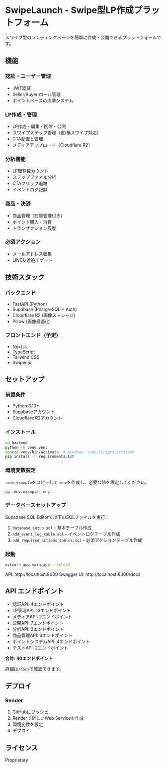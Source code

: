 # SwipeLaunch - Swipe型LP作成プラットフォーム

スワイプ型のランディングページを簡単に作成・公開できるプラットフォームです。

## 機能

### 認証・ユーザー管理
- JWT認証
- Seller/Buyer ロール管理
- ポイントベースの決済システム

### LP作成・管理
- LP作成・編集・削除・公開
- スワイプステップ管理（縦/横スワイプ対応）
- CTA配置と管理
- メディアアップロード（Cloudflare R2）

### 分析機能
- LP閲覧数カウント
- ステップファネル分析
- CTAクリック追跡
- イベントログ記録

### 商品・決済
- 商品管理（在庫管理付き）
- ポイント購入・消費
- トランザクション履歴

### 必須アクション
- メールアドレス収集
- LINE友達追加ゲート

## 技術スタック

### バックエンド
- FastAPI (Python)
- Supabase (PostgreSQL + Auth)
- Cloudflare R2 (画像ストレージ)
- Pillow (画像最適化)

### フロントエンド（予定）
- Next.js
- TypeScript
- Tailwind CSS
- Swiper.js

## セットアップ

### 前提条件
- Python 3.10+
- Supabaseアカウント
- Cloudflare R2アカウント

### インストール

```bash
cd backend
python -m venv venv
source venv/bin/activate  # Windows: venv\Scripts\activate
pip install -r requirements.txt
```

### 環境変数設定

`.env.example`をコピーして`.env`を作成し、必要な値を設定してください。

```bash
cp .env.example .env
```

### データベースセットアップ

Supabase SQL Editorで以下のSQLファイルを実行：

1. `database_setup.sql` - 基本テーブル作成
2. `add_event_log_table.sql` - イベントログテーブル作成
3. `add_required_actions_tables.sql` - 必須アクションテーブル作成

### 起動

```bash
uvicorn app.main:app --reload
```

API: http://localhost:8000
Swagger UI: http://localhost:8000/docs

## API エンドポイント

- 認証API: 4エンドポイント
- LP管理API: 13エンドポイント
- メディアAPI: 2エンドポイント
- 公開API: 7エンドポイント
- 分析API: 2エンドポイント
- 商品管理API: 6エンドポイント
- ポイントシステムAPI: 4エンドポイント
- テストAPI: 2エンドポイント

**合計: 40エンドポイント**

詳細は`/docs`で確認できます。

## デプロイ

### Render

1. GitHubにプッシュ
2. Renderで新しいWeb Serviceを作成
3. 環境変数を設定
4. デプロイ

## ライセンス

Proprietary

